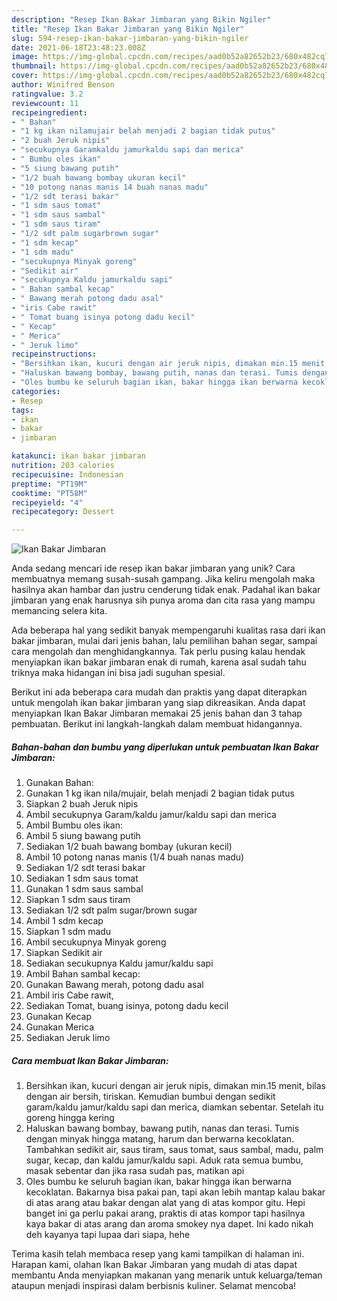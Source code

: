 ```yaml
---
description: "Resep Ikan Bakar Jimbaran yang Bikin Ngiler"
title: "Resep Ikan Bakar Jimbaran yang Bikin Ngiler"
slug: 594-resep-ikan-bakar-jimbaran-yang-bikin-ngiler
date: 2021-06-18T23:48:23.008Z
image: https://img-global.cpcdn.com/recipes/aad0b52a82652b23/680x482cq70/ikan-bakar-jimbaran-foto-resep-utama.jpg
thumbnail: https://img-global.cpcdn.com/recipes/aad0b52a82652b23/680x482cq70/ikan-bakar-jimbaran-foto-resep-utama.jpg
cover: https://img-global.cpcdn.com/recipes/aad0b52a82652b23/680x482cq70/ikan-bakar-jimbaran-foto-resep-utama.jpg
author: Winifred Benson
ratingvalue: 3.2
reviewcount: 11
recipeingredient:
- " Bahan"
- "1 kg ikan nilamujair belah menjadi 2 bagian tidak putus"
- "2 buah Jeruk nipis"
- "secukupnya Garamkaldu jamurkaldu sapi dan merica"
- " Bumbu oles ikan"
- "5 siung bawang putih"
- "1/2 buah bawang bombay ukuran kecil"
- "10 potong nanas manis 14 buah nanas madu"
- "1/2 sdt terasi bakar"
- "1 sdm saus tomat"
- "1 sdm saus sambal"
- "1 sdm saus tiram"
- "1/2 sdt palm sugarbrown sugar"
- "1 sdm kecap"
- "1 sdm madu"
- "secukupnya Minyak goreng"
- "Sedikit air"
- "secukupnya Kaldu jamurkaldu sapi"
- " Bahan sambal kecap"
- " Bawang merah potong dadu asal"
- "iris Cabe rawit"
- " Tomat buang isinya potong dadu kecil"
- " Kecap"
- " Merica"
- " Jeruk limo"
recipeinstructions:
- "Bersihkan ikan, kucuri dengan air jeruk nipis, dimakan min.15 menit, bilas dengan air bersih, tiriskan. Kemudian bumbui dengan sedikit garam/kaldu jamur/kaldu sapi dan merica, diamkan sebentar. Setelah itu goreng hingga kering"
- "Haluskan bawang bombay, bawang putih, nanas dan terasi. Tumis dengan minyak hingga matang, harum dan berwarna kecoklatan. Tambahkan sedikit air, saus tiram, saus tomat, saus sambal, madu, palm sugar, kecap, dan kaldu jamur/kaldu sapi. Aduk rata semua bumbu, masak sebentar dan jika rasa sudah pas, matikan api"
- "Oles bumbu ke seluruh bagian ikan, bakar hingga ikan berwarna kecoklatan. Bakarnya bisa pakai pan, tapi akan lebih mantap kalau bakar di atas arang atau bakar dengan alat yang di atas kompor gitu. Hepi banget ini ga perlu pakai arang, praktis di atas kompor tapi hasilnya kaya bakar di atas arang dan aroma smokey nya dapet. Ini kado nikah deh kayanya tapi lupaa dari siapa, hehe"
categories:
- Resep
tags:
- ikan
- bakar
- jimbaran

katakunci: ikan bakar jimbaran 
nutrition: 203 calories
recipecuisine: Indonesian
preptime: "PT19M"
cooktime: "PT58M"
recipeyield: "4"
recipecategory: Dessert

---
```



![Ikan Bakar Jimbaran](https://img-global.cpcdn.com/recipes/aad0b52a82652b23/680x482cq70/ikan-bakar-jimbaran-foto-resep-utama.jpg)

Anda sedang mencari ide resep ikan bakar jimbaran yang unik? Cara membuatnya memang susah-susah gampang. Jika keliru mengolah maka hasilnya akan hambar dan justru cenderung tidak enak. Padahal ikan bakar jimbaran yang enak harusnya sih punya aroma dan cita rasa yang mampu memancing selera kita.

Ada beberapa hal yang sedikit banyak mempengaruhi kualitas rasa dari ikan bakar jimbaran, mulai dari jenis bahan, lalu pemilihan bahan segar, sampai cara mengolah dan menghidangkannya. Tak perlu pusing kalau hendak menyiapkan ikan bakar jimbaran enak di rumah, karena asal sudah tahu triknya maka hidangan ini bisa jadi suguhan spesial.




Berikut ini ada beberapa cara mudah dan praktis yang dapat diterapkan untuk mengolah ikan bakar jimbaran yang siap dikreasikan. Anda dapat menyiapkan Ikan Bakar Jimbaran memakai 25 jenis bahan dan 3 tahap pembuatan. Berikut ini langkah-langkah dalam membuat hidangannya.

<!--inarticleads1-->

##### Bahan-bahan dan bumbu yang diperlukan untuk pembuatan Ikan Bakar Jimbaran:

1. Gunakan  Bahan:
1. Gunakan 1 kg ikan nila/mujair, belah menjadi 2 bagian tidak putus
1. Siapkan 2 buah Jeruk nipis
1. Ambil secukupnya Garam/kaldu jamur/kaldu sapi dan merica
1. Ambil  Bumbu oles ikan:
1. Ambil 5 siung bawang putih
1. Sediakan 1/2 buah bawang bombay (ukuran kecil)
1. Ambil 10 potong nanas manis (1/4 buah nanas madu)
1. Sediakan 1/2 sdt terasi bakar
1. Sediakan 1 sdm saus tomat
1. Gunakan 1 sdm saus sambal
1. Siapkan 1 sdm saus tiram
1. Sediakan 1/2 sdt palm sugar/brown sugar
1. Ambil 1 sdm kecap
1. Siapkan 1 sdm madu
1. Ambil secukupnya Minyak goreng
1. Siapkan Sedikit air
1. Sediakan secukupnya Kaldu jamur/kaldu sapi
1. Ambil  Bahan sambal kecap:
1. Gunakan  Bawang merah, potong dadu asal
1. Ambil iris Cabe rawit,
1. Sediakan  Tomat, buang isinya, potong dadu kecil
1. Gunakan  Kecap
1. Gunakan  Merica
1. Sediakan  Jeruk limo




<!--inarticleads2-->

##### Cara membuat Ikan Bakar Jimbaran:

1. Bersihkan ikan, kucuri dengan air jeruk nipis, dimakan min.15 menit, bilas dengan air bersih, tiriskan. Kemudian bumbui dengan sedikit garam/kaldu jamur/kaldu sapi dan merica, diamkan sebentar. Setelah itu goreng hingga kering
1. Haluskan bawang bombay, bawang putih, nanas dan terasi. Tumis dengan minyak hingga matang, harum dan berwarna kecoklatan. Tambahkan sedikit air, saus tiram, saus tomat, saus sambal, madu, palm sugar, kecap, dan kaldu jamur/kaldu sapi. Aduk rata semua bumbu, masak sebentar dan jika rasa sudah pas, matikan api
1. Oles bumbu ke seluruh bagian ikan, bakar hingga ikan berwarna kecoklatan. Bakarnya bisa pakai pan, tapi akan lebih mantap kalau bakar di atas arang atau bakar dengan alat yang di atas kompor gitu. Hepi banget ini ga perlu pakai arang, praktis di atas kompor tapi hasilnya kaya bakar di atas arang dan aroma smokey nya dapet. Ini kado nikah deh kayanya tapi lupaa dari siapa, hehe




Terima kasih telah membaca resep yang kami tampilkan di halaman ini. Harapan kami, olahan Ikan Bakar Jimbaran yang mudah di atas dapat membantu Anda menyiapkan makanan yang menarik untuk keluarga/teman ataupun menjadi inspirasi dalam berbisnis kuliner. Selamat mencoba!
